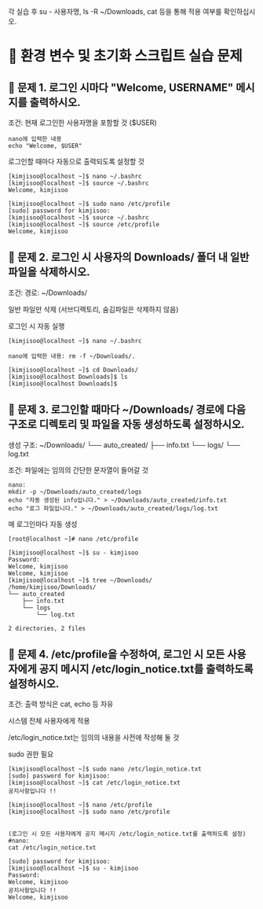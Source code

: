각 실습 후 su - 사용자명, ls -R ~/Downloads, cat 등을 통해 적용 여부를 확인하십시오.

# 🧪 환경 변수 및 초기화 스크립트 실습 문제
## 🔹 문제 1. 로그인 시마다 "Welcome, USERNAME" 메시지를 출력하시오.
조건:
현재 로그인한 사용자명을 포함할 것 ($USER)
```
nano에 입력한 내용
echo "Welcome, $USER"
```
로그인할 때마다 자동으로 출력되도록 설정할 것
```
[kimjisoo@localhost ~]$ nano ~/.bashrc
[kimjisoo@localhost ~]$ source ~/.bashrc
Welcome, kimjisoo
```
```
[kimjisoo@localhost ~]$ sudo nano /etc/profile
[sudo] password for kimjisoo: 
[kimjisoo@localhost ~]$ source ~/.bashrc
[kimjisoo@localhost ~]$ source /etc/profile
Welcome, kimjisoo
```

## 🔹 문제 2. 로그인 시 사용자의 Downloads/ 폴더 내 일반 파일을 삭제하시오.
조건:
경로: ~/Downloads/


일반 파일만 삭제 (서브디렉토리, 숨김파일은 삭제하지 않음)


로그인 시 자동 실행

```
[kimjisoo@localhost ~]$ nano ~/.bashrc
```
```
nano에 입력한 내용: rm -f ~/Downloads/.
```
```
[kimjisoo@localhost ~]$ cd Downloads/
[kimjisoo@localhost Downloads]$ ls
[kimjisoo@localhost Downloads]$ 
```


## 🔹 문제 3. 로그인할 때마다 ~/Downloads/ 경로에 다음 구조로 디렉토리 및 파일을 자동 생성하도록 설정하시오.
생성 구조:
~/Downloads/
 └── auto_created/
      ├── info.txt
      └── logs/
           └── log.txt

조건:
파일에는 임의의 간단한 문자열이 들어갈 것
```shell
nano: 
mkdir -p ~/Downloads/auto_created/logs
echo "자동 생성된 info입니다." > ~/Downloads/auto_created/info.txt
echo "로그 파일입니다." > ~/Downloads/auto_created/logs/log.txt
```
매 로그인마다 자동 생성
```shell
[root@localhost ~]# nano /etc/profile

[kimjisoo@localhost ~]$ su - kimjisoo
Password: 
Welcome, kimjisoo
Welcome, kimjisoo
[kimjisoo@localhost ~]$ tree ~/Downloads/
/home/kimjisoo/Downloads/
└── auto_created
    ├── info.txt
    └── logs
        └── log.txt

2 directories, 2 files

```

## 🔹 문제 4. /etc/profile을 수정하여, 로그인 시 모든 사용자에게 공지 메시지 /etc/login_notice.txt를 출력하도록 설정하시오.
조건:
출력 방식은 cat, echo 등 자유


시스템 전체 사용자에게 적용


/etc/login_notice.txt는 임의의 내용을 사전에 작성해 둘 것


sudo 권한 필요

```shell
[kimjisoo@localhost ~]$ sudo nano /etc/login_notice.txt
[sudo] password for kimjisoo: 
[kimjisoo@localhost ~]$ cat /etc/login_notice.txt
공지사항입니다 !!
```
```
[kimjisoo@localhost ~]$ nano /etc/profile
[kimjisoo@localhost ~]$ sudo nano /etc/profile
```
```shell

(로그인 시 모든 사용자에게 공지 메시지 /etc/login_notice.txt를 출력하도록 설정)
#nano: 
cat /etc/login_notice.txt

[sudo] password for kimjisoo: 
[kimjisoo@localhost ~]$ su - kimjisoo
Password: 
Welcome, kimjisoo
공지사항입니다 !!
Welcome, kimjisoo
```




